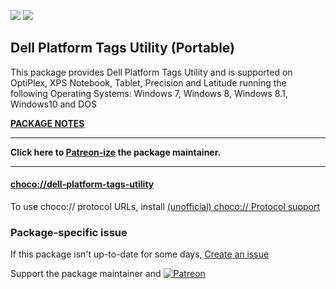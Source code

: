 [![](https://img.shields.io/chocolatey/v/dell-platform-tags-utility?color=green&label=dell-platform-tags-utility)](https://chocolatey.org/packages/dell-platform-tags-utility) [![](https://img.shields.io/chocolatey/dt/dell-platform-tags-utility)](https://chocolatey.org/packages/dell-platform-tags-utility)

## Dell Platform Tags Utility (Portable)

This package provides Dell Platform Tags Utility and is supported on OptiPlex, XPS Notebook, Tablet, Precision and Latitude running the following Operating Systems: Windows 7, Windows 8, Windows 8.1, Windows10 and DOS	

**[PACKAGE NOTES](https://github.com/bcurran3/ChocolateyPackages/blob/master/dell-platform-tags-utility/readme.md)**

***
**Click here to [Patreon-ize](https://www.patreon.com/bcurran3) the package maintainer.**
***

#### [choco://dell-platform-tags-utility](choco://dell-platform-tags-utility)
To use choco:// protocol URLs, install [(unofficial) choco:// Protocol support ](https://chocolatey.org/packages/choco-protocol-support)

### Package-specific issue
If this package isn't up-to-date for some days, [Create an issue](https://github.com/tunisiano187/Chocolatey-packages/issues/new/choose)

Support the package maintainer and [![Patreon](https://cdn.jsdelivr.net/gh/tunisiano187/Chocolatey-packages@d15c4e19c709e7148588d4523ffc6dd3cd3c7e5e/icons/patreon.png)](https://www.patreon.com/tunisiano)
